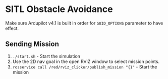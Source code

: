 # SITL Obstacle Avoidance

Make sure Ardupilot v4.1 is built in order for ```GUID_OPTIONS``` parameter to have effect.

## Sending Mission

1) ```./start.sh``` - Start the simulation
2) Use the 2D nav goal in the open RVIZ window to select mission points.
2) ```rosservice call /red/rviz_clicker/publish_mission "{}"``` - Start the mission


